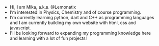 - Hi, I am Mika, a.k.a. @Lemonatix
- I’m interested in Physics, Chemistry and of course programming.
- I’m currently learning python, dart and C++ as programming languages and I am currently building my own website with html, css and javascript.
- I'll be looking forward to expanding my programming knowledge here and learning with a lot of fun projects!

<!---
Lemonatix/Lemonatix is a ✨ special ✨ repository because its `README.md` (this file) appears on your GitHub profile.
You can click the Preview link to take a look at your changes.
--->
